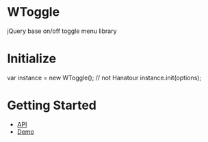 WToggle
==========
jQuery base on/off toggle menu library

# Initialize
var instance = new WToggle(); // not Hanatour
instance.init(options);
# Getting Started
* [API](http://ddoeng.dothome.co.kr/framework/wddo/out/module-Hanatour_controls_toggle.html)
* [Demo](http://ddoeng.dothome.co.kr/framework/wddo/out/tutorial-Hanatour.controls.toggle.html)
